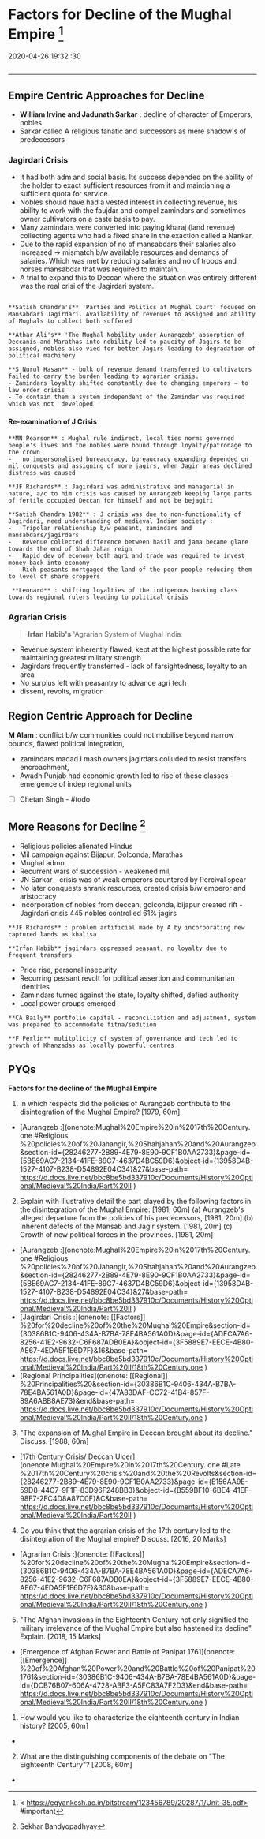 # Factors for Decline of the Mughal Empire [^2]

2020-04-26 19:32 :30

```toc
```

---

## Empire Centric Approaches for Decline

- **William Irvine and Jadunath Sarkar** : decline of character of Emperors, nobles
- Sarkar called A religious fanatic and successors as mere shadow's of predecessors

### Jagirdari Crisis

- It had both adm and social basis. Its success depended on the ability of the holder to exact sufficient resources from it and maintianing a sufficient quota for service.
- Nobles should have had a vested interest in collecting revenue, his ability to work with the faujdar and compel zamindars and sometimes owner cultivators on a caste basis to pay.
- Many zamindars were converted into paying kharaj (land revenue) collecting agents who had a fixed share in the exaction called a Nankar.
- Due to the rapid expansion of no of mansabdars their salaries also increased -> mismatch b/w available resources and demands of salaries. Which was met by reducing salaries and no of troops and horses mansabdar that was required to maintain.
- A trial to expand this to Deccan where the situation was entirely different was the real crisi of the Jagirdari system.

```ad-Views

**Satish Chandra's** 'Parties and Politics at Mughal Court' focused on Mansabdari Jagirdari. Availability of revenues to assigned and ability of Mughals to collect both suffered

**Athar Ali's** 'The Mughal Nobility under Aurangzeb' absorption of Deccanis and Marathas into nobility led to paucity of Jagirs to be assigned, nobles also vied for better Jagirs leading to degradation of political machinery

**S Nurul Hasan** - bulk of revenue demand transferred to cultivators failed to carry the burden leading to agrarian crisis.
- Zamindars loyalty shifted constantly due to changing emperors → to law order crisis
- To contain them a system independent of the Zamindar was required which was not  developed

```

#### Re-examination of J Crisis

```ad-Views
**MN Pearson** : Mughal rule indirect, local ties norms governed people's lives and the nobles were bound through loyalty/patronage to the crown
-   no impersonalised bureaucracy, bureaucracy expanding depended on mil conquests and assigning of more jagirs, when Jagir areas declined distress was caused
  
**JF Richards** : Jagirdari was administrative and managerial in nature, a/c to him crisis was caused by Aurangzeb keeping large parts of fertile occupied Deccan for himself and not be bejagiri
  
**Satish Chandra 1982** : J crisis was due to non-functionality of Jagirdari, need understanding of medieval Indian society :
-   Tripolar relationship b/w peasant, zamindars and mansabdars/jagirdars
-   Revenue collected difference between hasil and jama became glare towards the end of Shah Jahan reign
-   Rapid dev of economy both agri and trade was required to invest money back into economy
-   Rich peasants mortgaged the land of the poor people reducing them to level of share croppers
 
 **Leonard** : shifting loyalties of the indigenous banking class towards regional rulers leading to political crisis

```

### **Agrarian Crisis**

  > **Irfan Habib's** 'Agrarian System of Mughal India

- Revenue system inherently flawed, kept at the highest possible rate for maintaining greatest military strength
- Jagirdars frequently transferred - lack of farsightedness, loyalty to an area
- No surplus left with peasantry to advance agri tech
- dissent, revolts, migration

## Region Centric Approach for Decline

 **M Alam** : conflict b/w communities could not mobilise beyond narrow bounds, flawed political integration,

 - zamindars madad I mash owners jagirdars colluded to resist transfers encroachment,
 - Awadh Punjab had economic growth led to rise of these classes - emergence of indep regional units
- [ ] Chetan Singh - #todo

## More Reasons for Decline [^1]

- Religious policies alienated Hindus
- Mil campaign against Bijapur, Golconda, Marathas
- Mughal admn
- Recurrent wars of succession - weakened mil,
- JN Sarkar - crisis was of weak emperors countered by Percival spear
- No later conquests shrank resources, created crisis b/w emperor and aristocracy
- Incorporation of nobles from deccan, golconda, bijapur created rift - Jagirdari crisis 445 nobles controlled 61% jagirs

```ad-Views
**JF Richards** : problem artificial made by A by incorporating new captured lands as khalisa

**Irfan Habib** jagirdars oppressed peasant, no loyalty due to frequent transfers
```

- Price rise, personal insecurity
- Recurring peasant revolt for political assertion and communitarian identities
- Zamindars turned against the state, loyalty shifted, defied authority
- Local power groups emerged

```ad-Views
**CA Baily** portfolio capital - reconciliation and adjustment, system was prepared to accommodate fitna/sedition

**F Perlin** mulitplicity of system of governance and tech led to growth of Khanzadas as locally powerful centres
```



## PYQs



**Factors for the decline of the Mughal Empire**




1. In which respects did the policies of Aurangzeb contribute to the disintegration of the Mughal Empire? [1979, 60m]
-   [Aurangzeb :](onenote:Mughal%20Empire%20in%2017th%20Century. one #Religious %20policies%20of%20Jahangir,%20Shahjahan%20and%20Aurangzeb&section-id={28246277-2B89-4E79-8E90-9CF1B0AA2733}&page-id={5BE69AC7-2134-41FE-89C7-4637D4BC59D6}&object-id={13958D4B-1527-4107-B238-D54892E04C34}&27&base-path= https://d.docs.live.net/bbc8be5bd337910c/Documents/History%20Optional/Medieval%20India/Part%20II )




2. Explain with illustrative detail the part played by the following factors in the disintegration of the Mughal Empire: [1981, 60m]
(a) Aurangzeb's alleged departure from the policies of his predecessors, [1981, 20m]
(b) Inherent defects of the Mansab and Jagir system. [1981, 20m]
(c) Growth of new political forces in the provinces. [1981, 20m]
-   [Aurangzeb :](onenote:Mughal%20Empire%20in%2017th%20Century. one #Religious %20policies%20of%20Jahangir,%20Shahjahan%20and%20Aurangzeb&section-id={28246277-2B89-4E79-8E90-9CF1B0AA2733}&page-id={5BE69AC7-2134-41FE-89C7-4637D4BC59D6}&object-id={13958D4B-1527-4107-B238-D54892E04C34}&27&base-path= https://d.docs.live.net/bbc8be5bd337910c/Documents/History%20Optional/Medieval%20India/Part%20II )
-   [Jagirdari Crisis :](onenote: [[Factors]] %20for%20decline%20of%20the%20Mughal%20Empire&section-id={30386B1C-9406-434A-B7BA-78E4BA561A0D}&page-id={ADECA7A6-8256-41E2-9632-C6F687ADB0EA}&object-id={3F5889E7-EECE-4B80-AE67-4EDA5F1E6D7F}&16&base-path= https://d.docs.live.net/bbc8be5bd337910c/Documents/History%20Optional/Medieval%20India/Part%20II/18th%20Century.one )
-   [Regional Principalities](onenote: [[Regional]] %20Principalities%20&section-id={30386B1C-9406-434A-B7BA-78E4BA561A0D}&page-id={47A83DAF-CC72-41B4-857F-89A6ABB8AE73}&end&base-path= https://d.docs.live.net/bbc8be5bd337910c/Documents/History%20Optional/Medieval%20India/Part%20II/18th%20Century.one )






3. "The expansion of Mughal Empire in Deccan brought about its decline." Discuss. [1988,
60m]
-   [17th Century Crisis/ Deccan Ulcer](onenote:Mughal%20Empire%20in%2017th%20Century. one #Late %2017th%20Century%20crisis%20and%20the%20Revolts&section-id={28246277-2B89-4E79-8E90-9CF1B0AA2733}&page-id={E156AA9E-59D8-44C7-9F1F-83D96F248BB3}&object-id={B559BF10-6BE4-41EF-98F7-2FC4D8A87C0F}&C&base-path= https://d.docs.live.net/bbc8be5bd337910c/Documents/History%20Optional/Medieval%20India/Part%20II )




4. Do you think that the agrarian crisis of the 17th century led to the disintegration of the
Mughal empire? Discuss. [2016, 20 Marks]
-   [Agrarian Crisis :](onenote: [[Factors]] %20for%20decline%20of%20the%20Mughal%20Empire&section-id={30386B1C-9406-434A-B7BA-78E4BA561A0D}&page-id={ADECA7A6-8256-41E2-9632-C6F687ADB0EA}&object-id={3F5889E7-EECE-4B80-AE67-4EDA5F1E6D7F}&30&base-path= https://d.docs.live.net/bbc8be5bd337910c/Documents/History%20Optional/Medieval%20India/Part%20II/18th%20Century.one )






5. "The Afghan invasions in the Eighteenth Century not only signified the military irrelevance of the Mughal Empire but also hastened its decline". Explain. [2018, 15 Marks]
-   [Emergence of Afghan Power and Battle of Panipat 1761](onenote: [[Emergence]] %20of%20Afghan%20Power%20and%20Battle%20of%20Panipat%201761&section-id={30386B1C-9406-434A-B7BA-78E4BA561A0D}&page-id={DCB76B07-606A-4728-ABF3-A5FC83A7F2D3}&end&base-path= https://d.docs.live.net/bbc8be5bd337910c/Documents/History%20Optional/Medieval%20India/Part%20II/18th%20Century.one )




1. How would you like to characterize the eighteenth century in Indian history? [2005, 60m]
-   

2. What are the distinguishing components of the debate on "The Eighteenth Century"?
[2008, 60m]
-



[^1]: Sekhar Bandyopadhyay
[^2]: < https://egyankosh.ac.in/bitstream/123456789/20287/1/Unit-35.pdf> #important
